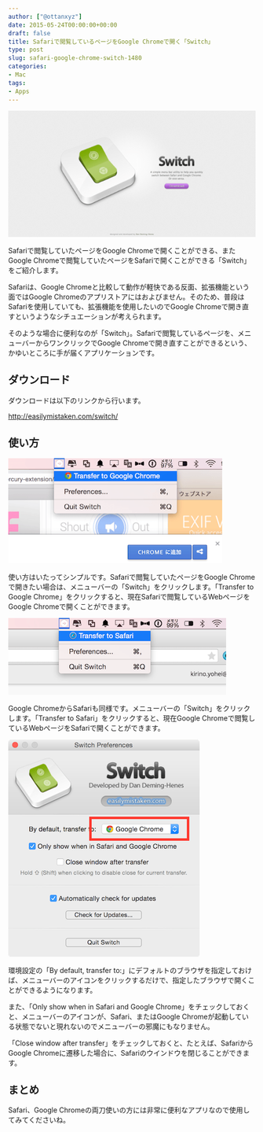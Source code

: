```yaml
---
author: ["@ottanxyz"]
date: 2015-05-24T00:00:00+00:00
draft: false
title: Safariで閲覧しているページをGoogle Chromeで開く「Switch」
type: post
slug: safari-google-chrome-switch-1480
categories:
- Mac
tags:
- Apps
---
```


![](150524-5561678af0283.png)






Safariで閲覧していたページをGoogle Chromeで開くことができる、またGoogle Chromeで閲覧していたページをSafariで開くことができる「Switch」をご紹介します。





Safariは、Google Chromeと比較して動作が軽快である反面、拡張機能という面ではGoogle Chromeのアプリストアにはおよびません。そのため、普段はSafariを使用していても、拡張機能を使用したいのでGoogle Chromeで開き直すというようなシチュエーションが考えられます。





そのような場合に便利なのが「Switch」。Safariで閲覧しているページを、メニューバーからワンクリックでGoogle Chromeで開き直すことができるという、かゆいところに手が届くアプリケーションです。





## ダウンロード





ダウンロードは以下のリンクから行います。



http://easilymistaken.com/switch/



## 使い方





![](150524-55616b0927fb3.png)






使い方はいたってシンプルです。Safariで閲覧していたページをGoogle Chromeで開きたい場合は、メニューバーの「Switch」をクリックします。「Transfer to Google Chrome」をクリックすると、現在Safariで閲覧しているWebページをGoogle Chromeで開くことができます。





![](150524-55616d6e1138f.png)






Google ChromeからSafariも同様です。メニューバーの「Switch」をクリックします。「Transfer to Safari」をクリックすると、現在Google Chromeで閲覧しているWebページをSafariで開くことができます。





![](150524-55616b0dd2298.png)






環境設定の「By default, transfer to:」にデフォルトのブラウザを指定しておけば、メニューバーのアイコンをクリックするだけで、指定したブラウザで開くことができるようになります。





また、「Only show when in Safari and Google Chrome」をチェックしておくと、メニューバーのアイコンが、Safari、またはGoogle Chromeが起動している状態でないと現れないのでメニューバーの邪魔にもなりません。





「Close window after transfer」をチェックしておくと、たとえば、SafariからGoogle Chromeに遷移した場合に、Safariのウインドウを閉じることができます。





## まとめ





Safari、Google Chromeの両刀使いの方には非常に便利なアプリなので使用してみてくださいね。
